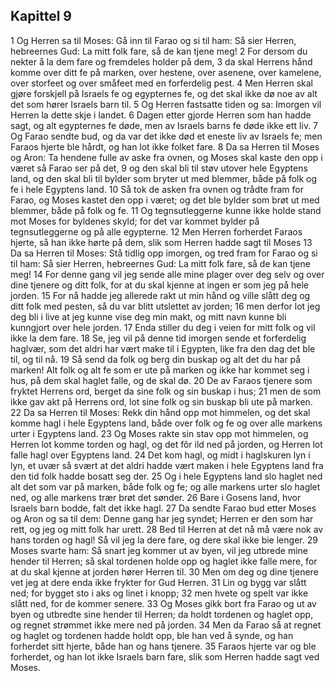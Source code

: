 ## Kapittel 9

1 Og Herren sa til Moses: Gå inn til Farao og si til ham: Så sier Herren, hebreernes Gud: La mitt folk fare, så de kan tjene meg!
2 For dersom du nekter å la dem fare og fremdeles holder på dem,
3 da skal Herrens hånd komme over ditt fe på marken, over hestene, over asenene, over kamelene, over storfeet og over småfeet med en forferdelig pest.
4 Men Herren skal gjøre forskjell på Israels fe og egypternes fe, og det skal ikke dø noe av alt det som hører Israels barn til.
5 Og Herren fastsatte tiden og sa: Imorgen vil Herren la dette skje i landet.
6 Dagen etter gjorde Herren som han hadde sagt, og alt egypternes fe døde, men av Israels barns fe døde ikke ett liv.
7 Og Farao sendte bud, og da var det ikke død et eneste liv av Israels fe; men Faraos hjerte ble hårdt, og han lot ikke folket fare.
8 Da sa Herren til Moses og Aron: Ta hendene fulle av aske fra ovnen, og Moses skal kaste den opp i været så Farao ser på det,
9 og den skal bli til støv utover hele Egyptens land, og den skal bli til bylder som bryter ut med blemmer, både på folk og fe i hele Egyptens land.
10 Så tok de asken fra ovnen og trådte fram for Farao, og Moses kastet den opp i været; og det ble bylder som brøt ut med blemmer, både på folk og fe.
11 Og tegnsutleggerne kunne ikke holde stand mot Moses for byldenes skyld; for det var kommet bylder på tegnsutleggerne og på alle egypterne.
12 Men Herren forherdet Faraos hjerte, så han ikke hørte på dem, slik som Herren hadde sagt til Moses
13 Da sa Herren til Moses: Stå tidlig opp imorgen, og tred fram for Farao og si til ham: Så sier Herren, hebreernes Gud: La mitt folk fare, så de kan tjene meg!
14 For denne gang vil jeg sende alle mine plager over deg selv og over dine tjenere og ditt folk, for at du skal kjenne at ingen er som jeg på hele jorden.
15 For nå hadde jeg allerede rakt ut min hånd og ville slått deg og ditt folk med pesten, så du var blitt utslettet av jorden;
16 men derfor lot jeg deg bli i live at jeg kunne vise deg min makt, og mitt navn kunne bli kunngjort over hele jorden.
17 Enda stiller du deg i veien for mitt folk og vil ikke la dem fare.
18 Se, jeg vil på denne tid imorgen sende et forferdelig haglvær, som det aldri har vært make til i Egypten, like fra den dag det ble til, og til nå.
19 Så send da folk og berg din buskap og alt det du har på marken! Alt folk og alt fe som er ute på marken og ikke har kommet seg i hus, på dem skal haglet falle, og de skal dø.
20 De av Faraos tjenere som fryktet Herrens ord, berget da sine folk og sin buskap i hus;
21 men de som ikke gav akt på Herrens ord, lot sine folk og sin buskap bli ute på marken.
22 Da sa Herren til Moses: Rekk din hånd opp mot himmelen, og det skal komme hagl i hele Egyptens land, både over folk og fe og over alle markens urter i Egyptens land.
23 Og Moses rakte sin stav opp mot himmelen, og Herren lot komme torden og hagl, og det fôr ild ned på jorden, og Herren lot falle hagl over Egyptens land.
24 Det kom hagl, og midt i haglskuren lyn i lyn, et uvær så svært at det aldri hadde vært maken i hele Egyptens land fra den tid folk hadde bosatt seg der.
25 Og i hele Egyptens land slo haglet ned alt det som var på marken, både folk og fe; og alle markens urter slo haglet ned, og alle markens trær brøt det sønder.
26 Bare i Gosens land, hvor Israels barn bodde, falt det ikke hagl.
27 Da sendte Farao bud etter Moses og Aron og sa til dem: Denne gang har jeg syndet; Herren er den som har rett, og jeg og mitt folk har urett.
28 Bed til Herren at det nå må være nok av hans torden og hagl! Så vil jeg la dere fare, og dere skal ikke bie lenger.
29 Moses svarte ham: Så snart jeg kommer ut av byen, vil jeg utbrede mine hender til Herren; så skal tordenen holde opp og haglet ikke falle mere, for at du skal kjenne at jorden hører Herren til.
30 Men om deg og dine tjenere vet jeg at dere enda ikke frykter for Gud Herren.
31 Lin og bygg var slått ned; for bygget sto i aks og linet i knopp;
32 men hvete og spelt var ikke slått ned, for de kommer senere.
33 Og Moses gikk bort fra Farao og ut av byen og utbredte sine hender til Herren; da holdt tordenen og haglet opp, og regnet strømmet ikke mere ned på jorden.
34 Men da Farao så at regnet og haglet og tordenen hadde holdt opp, ble han ved å synde, og han forherdet sitt hjerte, både han og hans tjenere.
35 Faraos hjerte var og ble forherdet, og han lot ikke Israels barn fare, slik som Herren hadde sagt ved Moses.
